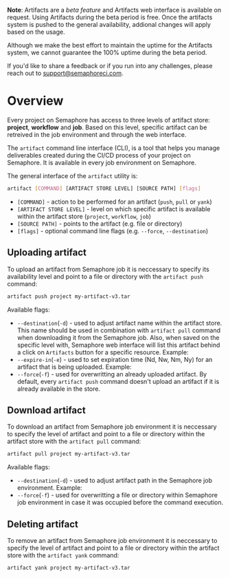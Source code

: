 __Note__: Artifacts are a *beta feature* and Artifacts web interface is available on request.
Using Artifacts during the beta period is free.
Once the artifacts system is pushed to the general availability,
addional changes will apply based on the usage.

Although we make the best effort to maintain the uptime for the Artifacts system,
we cannot guarantee the 100% uptime during the beta period.

If you'd like to share a feedback or if you run into any challenges,
please reach out to support@semaphoreci.com.

# Overview

Every project on Semaphore has access to three levels of artifact store:
**project**, **workflow** and **job**.
Based on this level, specific artifact can be retreived in the job environment and
through the web interface.

The `artifact` command line interface (CLI), is a tool that helps you manage
deliverables created during the CI/CD process of your project on Semaphore.
It is available in every job environment on Semaphore.

The general interface of the `artifact` utility is:

```bash
artifact [COMMAND] [ARTIFACT STORE LEVEL] [SOURCE PATH] [flags]
```

- `[COMMAND]` - action to be performed for an artifact (`push`, `pull` or `yank`)
- `[ARTIFACT STORE LEVEL]` - level on which specific artifact is available within the artifact store (`project`, `workflow`, `job`)
- `[SOURCE PATH]` - points to the artifact (e.g. file or directory)
- `[flags]` - optional command line flags (e.g. `--force`, `--destination`)

## Uploading artifact

To upload an artifact from Semaphore job it is neccessary to specify
its availability level and point to a file or directory
with the `artifact push` command:

```sh
artifact push project my-artifact-v3.tar
```

Available flags:

- `--destination`(`-d`) - used to adjust artifact name within the artifact store.
This name should be used in combination with `artifact pull` command when downloading it
from the Semaphore job. Also, when saved on the specific level with,
Semaphore web interface will list this artifact
behind a click on `Artifacts` button for a specific resource. Example:
- `--expire-in`(`-e`) - used to set expiration time (Nd, Nw, Nm, Ny) for an artifact that is being uploaded.
Example:
- `--force`(`-f`) - used for overwritting an already uploaded artifact. By default, every `artifact push` command doesn't upload an artifact if it is already available in the store.

## Download artifact

To download an artifact from Semaphore job environment it is neccessary to specify
the level of artifact and point to a file or directory within the artifact store
with the `artifact pull` command:

```sh
artifact pull project my-artifact-v3.tar
```

Available flags:

- `--destination`(`-d`) - used to adjust artifact path in the Semaphore job environment.
Example:
- `--force`(`-f`) - used for overwritting a file or directory within Semaphore job environment in case it was occupied before the command execution.

## Deleting artifact

To remove an artifact from Semaphore job environment it is neccessary to specify
the level of artifact and point to a file or directory within the artifact store
with the `artifact yank` command:

```sh
artifact yank project my-artifact-v3.tar
```
